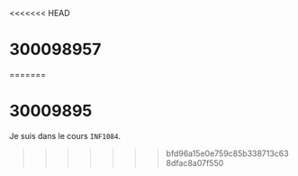 <<<<<<< HEAD
# 300098957 

=======
# 30009895


Je suis dans le cours `INF1084`.
>>>>>>> bfd96a15e0e759c85b338713c638dfac8a07f550
